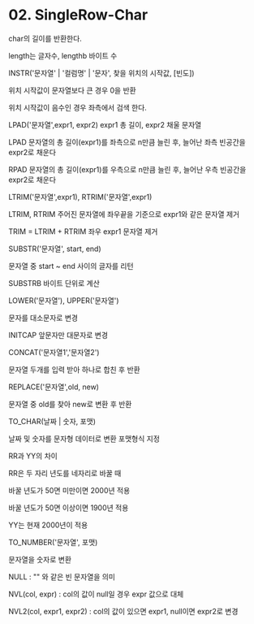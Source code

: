 # 02. SingleRow-Char

<show-structure for="procedure" />

<procedure title="LENGTH, LENGTHB" id="length" style="choices">
    <step>
        <p>char의 길이를 반환한다.</p>
    </step>
    <step>
        <p>length는 글자수, lengthb 바이트 수</p>
    </step>
    <code-block src="/Language/dbms/sql/oracle_function.sql" include-lines="57-63" lang="sql"/>
</procedure>

<procedure title="INSTR" id="instr" style="choices">
    <step>
        <p>INSTR('문자열' | '컬럼명' | '문자', 찾을 위치의 시작값, [빈도])</p>
    </step>
    <step>
        <p>위치 시작값이 문자열보다 큰 경우 0을 반환</p>
    </step>
    <step>
        <p>위치 시작값이 음수인 경우 좌측에서 검색 한다.</p>
    </step>
    <code-block src="/Language/dbms/sql/oracle_function.sql" include-lines="66-74" lang="sql"/>
</procedure>

<procedure title="LPAD, RPAD" id="pad" style="choices">
    <step>
        <p>LPAD('문자열',expr1, expr2) expr1 총 길이, expr2 채울 문자열 </p>
    </step>
    <step>
        <p>LPAD 문자열의 총 길이(expr1)를 좌측으로 n만큼 늘린 후, 늘어난 좌측 빈공간을 expr2로 채운다</p>
    </step>
    <step>
        <p>RPAD 문자열의 총 길이(expr1)를 우측으로 n만큼 늘린 후, 늘어난 우측 빈공간을 expr2로 채운다</p>
    </step>
    <code-block src="/Language/dbms/sql/oracle_function.sql" include-lines="77-87" lang="sql"/>
</procedure>

<procedure title="TRIM, RTRIM, LTRIM" id="trim" style="choices">
    <step>
        <p>LTRIM('문자열',expr1), RTRIM('문자열',expr1) </p>
    </step>
    <step>
        <p>LTRIM, RTRIM 주어진 문자열에 좌우끝을 기준으로 expr1와 같은 문자열 제거</p>
    </step>
    <step>
        <p>TRIM = LTRIM + RTRIM 좌우 expr1 문자열 제거</p>
    </step>
    <code-block src="/Language/dbms/sql/oracle_function.sql" include-lines="90-96" lang="sql"/>
    <code-block src="/Language/dbms/sql/oracle_function.sql" include-lines="98-103" lang="sql"/>
    <code-block src="/Language/dbms/sql/oracle_function.sql" include-lines="105-109" lang="sql"/>
</procedure>


<procedure title="SUBSTR, SUBSTRB" id="substr" style="choices">
<step>
    <p>SUBSTR('문자열', start, end)</p>
</step>
<step>
    <p>문자열 중 start ~ end 사이의 글자를 리턴</p>
</step>
<step>
    <p>SUBSTRB 바이트 단위로 계산</p>
</step>
    <code-block src="/Language/dbms/sql/oracle_function.sql" include-lines="113-120" lang="sql"/>
    <code-block src="/Language/dbms/sql/oracle_function.sql" include-lines="122-129" lang="sql"/>
    <code-block src="/Language/dbms/sql/oracle_function.sql" include-lines="132-139" lang="sql"/>
    <code-block src="/Language/dbms/sql/oracle_function.sql" include-lines="171-173" lang="sql"/>
</procedure>


<procedure title="LOWER, UPPER, INITCAP" id="lower" style="choices">
    <step>
        <p>LOWER('문자열'), UPPER('문자열') </p>
    </step>
    <step>
        <p>문자를 대소문자로 변경</p>
    </step>
    <step>
        <p>INITCAP 앞문자만 대문자로 변경</p>
    </step>
    <code-block src="/Language/dbms/sql/oracle_function.sql" include-lines="183-184" lang="sql"/>
    <code-block src="/Language/dbms/sql/oracle_function.sql" include-lines="187-188" lang="sql"/>
    <code-block src="/Language/dbms/sql/oracle_function.sql" include-lines="191-192" lang="sql"/>
</procedure>


<procedure title="CONCAT" id="concat" style="choices">
<step>
    <p>CONCAT('문자열1','문자열2')</p>
</step>
<step>
    <p>문자열 두개를 입력 받아 하나로 합친 후 반환</p>
</step>
    <code-block src="/Language/dbms/sql/oracle_function.sql" include-lines="195-197" lang="sql"/>
</procedure>

<procedure title="REPLACE" id="replace" style="choices">
<step>
    <p>REPLACE('문자열',old, new)</p>
</step>
<step>
    <p>문자열 중 old를 찾아 new로 변환 후 반환</p>
</step>
    <code-block src="/Language/dbms/sql/oracle_function.sql" include-lines="201-202" lang="sql"/>
</procedure>

<procedure title="TO_CHAR" id="toChar" style="choices">
<step>
    <p>TO_CHAR(날짜 | 숫자, 포맷)</p>
</step>
<step>
    <p> 날짜 및 숫자를 문자형 데이터로 변환 포맷형식 지정</p>
</step>
<step>
    <p>RR과 YY의 차이</p>
    <p>RR은 두 자리 년도를 네자리로 바꿀 때</p>
    <p>바꿀 년도가 50면 미만이면 2000년 적용</p>
    <p>바꿀 년도가 50면 이상이면 1900년 적용</p>
    <p>YY는 현재 2000년이 적용</p>
</step>
    <code-block src="/Language/dbms/sql/oracle_function.sql" include-lines="326-332" lang="sql"/>
    <code-block src="/Language/dbms/sql/oracle_function.sql" include-lines="343-348" lang="sql"/>
    <code-block src="/Language/dbms/sql/oracle_function.sql" include-lines="379-380" lang="sql"/>
    <code-block src="/Language/dbms/sql/oracle_function.sql" include-lines="382-383" lang="sql"/>
</procedure>

<procedure title="TO_NUMBERR" id="toNumber" style="choices">
<step> 
    <p>TO_NUMBER('문자열', 포맷)</p>
</step>
<step> 
    <p>문자열을 숫자로 변환</p>
</step>
    <code-block src="/Language/dbms/sql/oracle_function.sql" include-lines="442" lang="sql"/>
</procedure>

<procedure title="NULL, NVL, NVL2" id="nvl" style="choices">
<step> 
    <p>NULL : "" 와 같은 빈 문자열을 의미</p>
</step>
<step> 
    <p>NVL(col, expr) : col의 값이 null일 경우 expr 값으로 대체</p>
</step>
<step> 
    <p>NVL2(col, expr1, expr2) : col의 값이 있으면 expr1, null이면 expr2로 변경</p>
</step>
    <code-block src="/Language/dbms/sql/oracle_function.sql" include-lines="499-504" lang="sql"/>
</procedure>

